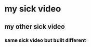 # my sick video
<script src="https://play.dev1.viostream.io/embed/niwrgryd8wrz4k?playerKey=s-dj4y131"></script>
## my other sick video
<script src="https://play.dev1.viostream.io/embed/niwrgryd8wrz4k?playerKey=s-dj45fqy"></script>
### same sick video but built different
<script src="https://play.dev1.viostream.io/embed/niwrgryd8wrz4k?playerKey=s-dj45fsx"></script>
